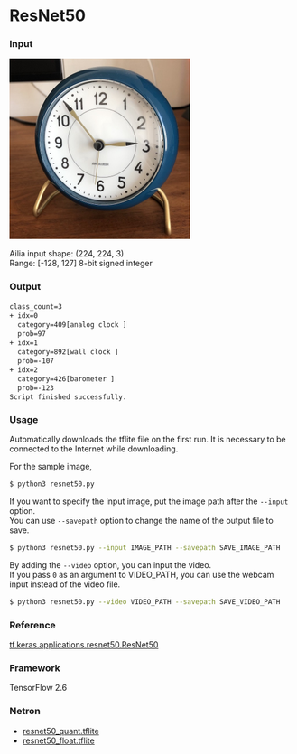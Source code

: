 # ResNet50

### Input

<img src="clock.jpg" width="320px">

Ailia input shape: (224, 224, 3)  
Range: [-128, 127] 8-bit signed integer

### Output
```
class_count=3
+ idx=0
  category=409[analog clock ]
  prob=97
+ idx=1
  category=892[wall clock ]
  prob=-107
+ idx=2
  category=426[barometer ]
  prob=-123
Script finished successfully.
```

### Usage
Automatically downloads the tflite file on the first run.
It is necessary to be connected to the Internet while downloading.

For the sample image,
``` bash
$ python3 resnet50.py 
```

If you want to specify the input image, put the image path after the `--input` option.  
You can use `--savepath` option to change the name of the output file to save.
```bash
$ python3 resnet50.py --input IMAGE_PATH --savepath SAVE_IMAGE_PATH
```

By adding the `--video` option, you can input the video.   
If you pass `0` as an argument to VIDEO_PATH, you can use the webcam input instead of the video file.
```bash
$ python3 resnet50.py --video VIDEO_PATH --savepath SAVE_VIDEO_PATH
```


### Reference

[tf.keras.applications.resnet50.ResNet50](https://www.tensorflow.org/api_docs/python/tf/keras/applications/resnet50/ResNet50)


### Framework
TensorFlow 2.6

### Netron

- [resnet50_quant.tflite](https://netron.app/?url=https://storage.googleapis.com/ailia-models-tflite/resnet50/resnet50_quant.tflite)
- [resnet50_float.tflite](https://netron.app/?url=https://storage.googleapis.com/ailia-models-tflite/resnet50/resnet50_float.tflite)

